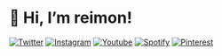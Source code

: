 # 👋 Hi, I’m reimon!

[![Twitter](https://cdn4.iconfinder.com/data/icons/social-media-icons-the-circle-set/48/twitter_circle-24.png)](https://twitter.com/yonosedondevoy) [![Instagram](https://cdn3.iconfinder.com/data/icons/2018-social-media-logotypes/1000/2018_social_media_popular_app_logo_instagram-24.png)](https://instagram.com/yonosedondevoy) [![Youtube](https://cdn3.iconfinder.com/data/icons/2018-social-media-logotypes/1000/2018_social_media_popular_app_logo_youtube-24.png)](https://www.youtube.com/@yonosedondevoy) [![Spotify](https://cdn0.iconfinder.com/data/icons/social-media-2474/128/spotify_interface_media_social_logo-24.png)](https://open.spotify.com/user/11134995765) [![Pinterest](https://cdn2.iconfinder.com/data/icons/social-media-2285/512/1_Pinterest_colored_svg-24.png)](https://pinterest.com/yonosedondevoy)
